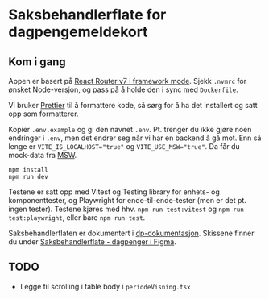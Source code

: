 # Saksbehandlerflate for dagpengemeldekort

## Kom i gang

Appen er basert på [React Router v7 i framework mode](https://reactrouter.com/start/framework/installation). Sjekk `.nvmrc` for ønsket Node-versjon, og pass på å holde den i sync med `Dockerfile`.

Vi bruker [Prettier](https://marketplace.visualstudio.com/items?itemName=esbenp.prettier-vscode) til å formattere kode, så sørg for å ha det installert og satt opp som formatterer.

Kopier `.env.example` og gi den navnet `.env`. Pt. trenger du ikke gjøre noen endringer i `.env`, men det endrer seg når vi har en backend å gå mot. Enn så lenge er `VITE_IS_LOCALHOST="true"` og `VITE_USE_MSW="true"`. Da får du mock-data fra [MSW](https://mswjs.io/).

```
npm install
npm run dev
```

Testene er satt opp med Vitest og Testing library for enhets- og komponenttester, og Playwright for ende-til-ende-tester (men er det pt. ingen tester). Testene kjøres med hhv. `npm run test:vitest` og `npm run test:playwright`, eller bare `npm run test`.

Saksbehandlerflaten er dokumentert i [dp-dokumentasjon](https://dagpenger-dokumentasjon.ansatt.nav.no/innbyggerflate/ramp/losninger/rapportering/saksbehandlerflate). Skissene finner du under [Saksbehandlerflate - dagpenger i Figma](https://www.figma.com/design/uQm809LGIjlDRt0kBrvBVl/Behandlingsl%C3%B8sningen?node-id=14138-57188&p=f&t=HJ4yDUkUNOCI48KW-0).

## TODO

- Legge til scrolling i table body i `periodeVisning.tsx`
